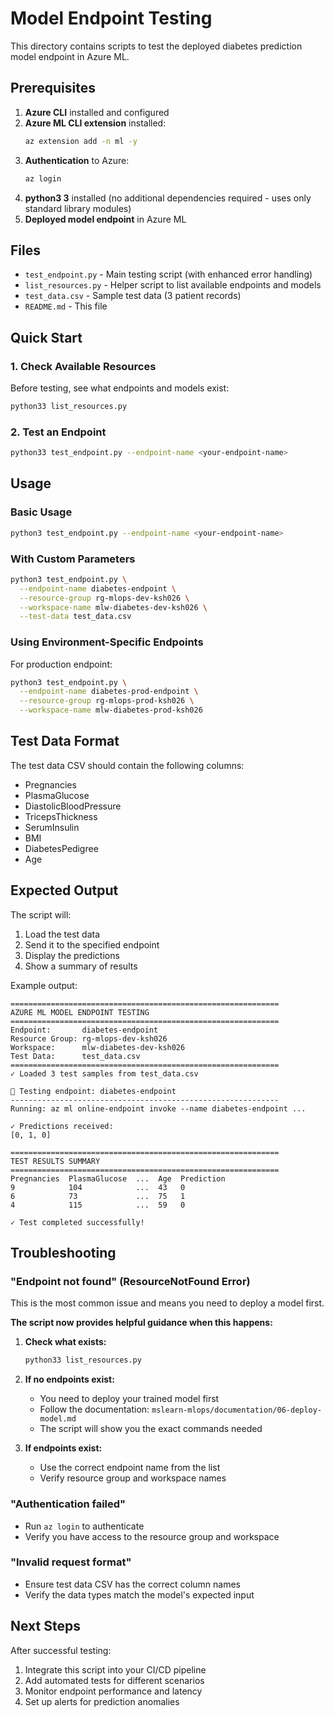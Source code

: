 # Model Endpoint Testing

This directory contains scripts to test the deployed diabetes prediction model endpoint in Azure ML.

## Prerequisites

1. **Azure CLI** installed and configured
2. **Azure ML CLI extension** installed:
   ```bash
   az extension add -n ml -y
   ```
3. **Authentication** to Azure:
   ```bash
   az login
   ```
4. **python3 3** installed (no additional dependencies required - uses only standard library modules)
5. **Deployed model endpoint** in Azure ML

## Files

- `test_endpoint.py` - Main testing script (with enhanced error handling)
- `list_resources.py` - Helper script to list available endpoints and models
- `test_data.csv` - Sample test data (3 patient records)
- `README.md` - This file

## Quick Start

### 1. Check Available Resources
Before testing, see what endpoints and models exist:
```bash
python33 list_resources.py
```

### 2. Test an Endpoint
```bash
python33 test_endpoint.py --endpoint-name <your-endpoint-name>
```

## Usage

### Basic Usage

```bash
python3 test_endpoint.py --endpoint-name <your-endpoint-name>
```

### With Custom Parameters

```bash
python3 test_endpoint.py \
  --endpoint-name diabetes-endpoint \
  --resource-group rg-mlops-dev-ksh026 \
  --workspace-name mlw-diabetes-dev-ksh026 \
  --test-data test_data.csv
```

### Using Environment-Specific Endpoints

For production endpoint:
```bash
python3 test_endpoint.py \
  --endpoint-name diabetes-prod-endpoint \
  --resource-group rg-mlops-prod-ksh026 \
  --workspace-name mlw-diabetes-prod-ksh026
```

## Test Data Format

The test data CSV should contain the following columns:
- Pregnancies
- PlasmaGlucose
- DiastolicBloodPressure
- TricepsThickness
- SerumInsulin
- BMI
- DiabetesPedigree
- Age

## Expected Output

The script will:
1. Load the test data
2. Send it to the specified endpoint
3. Display the predictions
4. Show a summary of results

Example output:
```
============================================================
AZURE ML MODEL ENDPOINT TESTING
============================================================
Endpoint:       diabetes-endpoint
Resource Group: rg-mlops-dev-ksh026
Workspace:      mlw-diabetes-dev-ksh026
Test Data:      test_data.csv
============================================================
✓ Loaded 3 test samples from test_data.csv

📡 Testing endpoint: diabetes-endpoint
------------------------------------------------------------
Running: az ml online-endpoint invoke --name diabetes-endpoint ...

✓ Predictions received:
[0, 1, 0]

============================================================
TEST RESULTS SUMMARY
============================================================
Pregnancies  PlasmaGlucose  ...  Age  Prediction
9            104            ...  43   0
6            73             ...  75   1
4            115            ...  59   0

✓ Test completed successfully!
```

## Troubleshooting

### "Endpoint not found" (ResourceNotFound Error)
This is the most common issue and means you need to deploy a model first.

**The script now provides helpful guidance when this happens:**

1. **Check what exists:**
   ```bash
   python33 list_resources.py
   ```

2. **If no endpoints exist:**
   - You need to deploy your trained model first
   - Follow the documentation: `mslearn-mlops/documentation/06-deploy-model.md`
   - The script will show you the exact commands needed

3. **If endpoints exist:**
   - Use the correct endpoint name from the list
   - Verify resource group and workspace names

### "Authentication failed"
- Run `az login` to authenticate
- Verify you have access to the resource group and workspace

### "Invalid request format"
- Ensure test data CSV has the correct column names
- Verify the data types match the model's expected input

## Next Steps

After successful testing:
1. Integrate this script into your CI/CD pipeline
2. Add automated tests for different scenarios
3. Monitor endpoint performance and latency
4. Set up alerts for prediction anomalies
